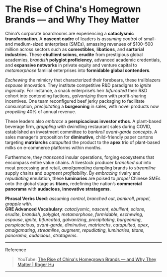 # The Rise of China's Homegrown Brands — and Why They Matter

China’s corporate boardrooms are experiencing a **cataclysmic transformation**. A **nascent cadre** of leaders is *assuming control* of small- and medium-sized enterprises (SMEs), amassing revenues of $100–500 million across sectors such as **comestibles**, **libations**, and **sartorial industries**. These **ebullient scions**, **erudite** from prestigious global academies, *brandish* **polyglot proficiency**, advanced academic credentials, and **expansive networks** in private equity and venture capital to *metamorphose* familial enterprises into **formidable global contenders**.

*Eschewing* the mimicry that characterized their forebears, these trailblazers *espouse* innovation. They institute competitive R&D paradigms to *ignite ingenuity*. For instance, a snack enterprise’s heir *bifurcated* their R&D cohort into contending factions, *galvanizing* them with profit-sharing incentives. One team reconfigured beef jerky packaging to facilitate consumption, *precipitating* a **burgeoning** in sales, with novel products now *propelling* 40% of annual revenue.

These leaders also *embrace* a **perspicacious investor ethos**. A plant-based beverage firm, *grappling with* dwindling restaurant sales during COVID, established an investment committee to *bankroll avant-garde concepts*. A sales manager’s proposition for **diminutive**, child-friendly paper cartons targeting **matriarchs** *catapulted* the product to the **apex** trio of plant-based milks on e-commerce platforms within months.

Furthermore, they *transcend* insular operations, forging ecosystems that encompass entire value chains. A livestock producer *branched out* into meat processing and retail, *amalgamating* dumpling brands to *streamline* supply chains and *augment profitability*. By *embracing* rivalry and *repudiating* emulation, these **luminaries** are poised to *propel* Chinese SMEs onto the global stage as **titans**, redefining the nation’s **commercial panorama** with **audacious**, **innovative stratagems**.

**Phrasal Verbs Used**: *assuming control*, *branched out*, *bankroll*, *propel*, *grapple with*.  
**GRE Advanced Vocabulary**: *cataclysmic*, *nascent*, *ebullient*, *scions*, *erudite*, *brandish*, *polyglot*, *metamorphose*, *formidable*, *eschewing*, *espouse*, *ignite*, *bifurcated*, *galvanizing*, *precipitating*, *burgeoning*, *perspicacious*, *avant-garde*, *diminutive*, *matriarchs*, *catapulted*, *apex*, *amalgamating*, *streamline*, *augment*, *repudiating*, *luminaries*, *titans*, *panorama*, *audacious*, *stratagems*.  

---

Reference
> YouTube: [The Rise of China's Homegrown Brands — and Why They Matter | Roger Hu](https://www.youtube.com/watch?v=lbLVjwq_J3o)

---
